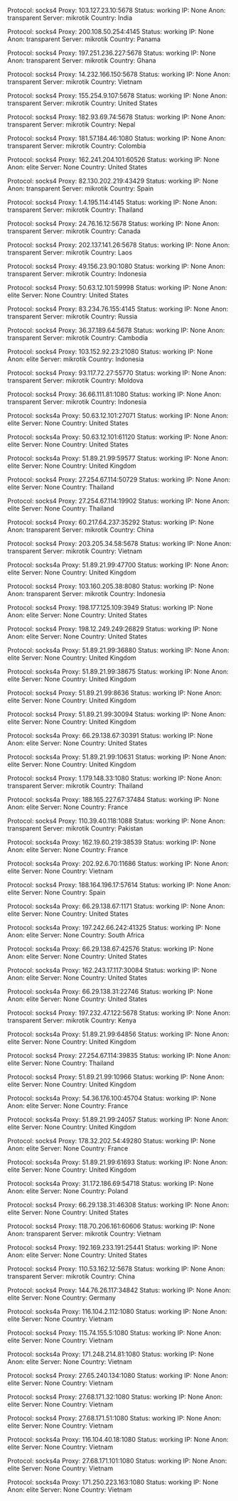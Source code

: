 Protocol: socks4
Proxy: 103.127.23.10:5678
Status: working
IP: None
Anon: transparent
Server: mikrotik
Country: India

Protocol: socks4
Proxy: 200.108.50.254:4145
Status: working
IP: None
Anon: transparent
Server: mikrotik
Country: Panama

Protocol: socks4
Proxy: 197.251.236.227:5678
Status: working
IP: None
Anon: transparent
Server: mikrotik
Country: Ghana

Protocol: socks4
Proxy: 14.232.166.150:5678
Status: working
IP: None
Anon: transparent
Server: mikrotik
Country: Vietnam

Protocol: socks4
Proxy: 155.254.9.107:5678
Status: working
IP: None
Anon: transparent
Server: mikrotik
Country: United States

Protocol: socks4
Proxy: 182.93.69.74:5678
Status: working
IP: None
Anon: transparent
Server: mikrotik
Country: Nepal

Protocol: socks4
Proxy: 181.57.184.46:1080
Status: working
IP: None
Anon: transparent
Server: mikrotik
Country: Colombia

Protocol: socks4
Proxy: 162.241.204.101:60526
Status: working
IP: None
Anon: elite
Server: None
Country: United States

Protocol: socks4
Proxy: 82.130.202.219:43429
Status: working
IP: None
Anon: transparent
Server: mikrotik
Country: Spain

Protocol: socks4
Proxy: 1.4.195.114:4145
Status: working
IP: None
Anon: transparent
Server: mikrotik
Country: Thailand

Protocol: socks4
Proxy: 24.76.16.12:5678
Status: working
IP: None
Anon: transparent
Server: mikrotik
Country: Canada

Protocol: socks4
Proxy: 202.137.141.26:5678
Status: working
IP: None
Anon: transparent
Server: mikrotik
Country: Laos

Protocol: socks4
Proxy: 49.156.23.90:1080
Status: working
IP: None
Anon: transparent
Server: mikrotik
Country: Indonesia

Protocol: socks4
Proxy: 50.63.12.101:59998
Status: working
IP: None
Anon: elite
Server: None
Country: United States

Protocol: socks4
Proxy: 83.234.76.155:4145
Status: working
IP: None
Anon: transparent
Server: mikrotik
Country: Russia

Protocol: socks4
Proxy: 36.37.189.64:5678
Status: working
IP: None
Anon: transparent
Server: mikrotik
Country: Cambodia

Protocol: socks4
Proxy: 103.152.92.23:21080
Status: working
IP: None
Anon: elite
Server: mikrotik
Country: Indonesia

Protocol: socks4
Proxy: 93.117.72.27:55770
Status: working
IP: None
Anon: transparent
Server: mikrotik
Country: Moldova

Protocol: socks4
Proxy: 36.66.111.81:1080
Status: working
IP: None
Anon: transparent
Server: mikrotik
Country: Indonesia

Protocol: socks4a
Proxy: 50.63.12.101:27071
Status: working
IP: None
Anon: elite
Server: None
Country: United States

Protocol: socks4a
Proxy: 50.63.12.101:61120
Status: working
IP: None
Anon: elite
Server: None
Country: United States

Protocol: socks4a
Proxy: 51.89.21.99:59577
Status: working
IP: None
Anon: elite
Server: None
Country: United Kingdom

Protocol: socks4
Proxy: 27.254.67.114:50729
Status: working
IP: None
Anon: elite
Server: None
Country: Thailand

Protocol: socks4
Proxy: 27.254.67.114:19902
Status: working
IP: None
Anon: elite
Server: None
Country: Thailand

Protocol: socks4
Proxy: 60.217.64.237:35292
Status: working
IP: None
Anon: transparent
Server: mikrotik
Country: China

Protocol: socks4
Proxy: 203.205.34.58:5678
Status: working
IP: None
Anon: transparent
Server: mikrotik
Country: Vietnam

Protocol: socks4a
Proxy: 51.89.21.99:47700
Status: working
IP: None
Anon: elite
Server: None
Country: United Kingdom

Protocol: socks4
Proxy: 103.160.205.38:8080
Status: working
IP: None
Anon: transparent
Server: mikrotik
Country: Indonesia

Protocol: socks4
Proxy: 198.177.125.109:3949
Status: working
IP: None
Anon: elite
Server: None
Country: United States

Protocol: socks4
Proxy: 198.12.249.249:26829
Status: working
IP: None
Anon: elite
Server: None
Country: United States

Protocol: socks4a
Proxy: 51.89.21.99:36880
Status: working
IP: None
Anon: elite
Server: None
Country: United Kingdom

Protocol: socks4a
Proxy: 51.89.21.99:38675
Status: working
IP: None
Anon: elite
Server: None
Country: United Kingdom

Protocol: socks4
Proxy: 51.89.21.99:8636
Status: working
IP: None
Anon: elite
Server: None
Country: United Kingdom

Protocol: socks4
Proxy: 51.89.21.99:30094
Status: working
IP: None
Anon: elite
Server: None
Country: United Kingdom

Protocol: socks4a
Proxy: 66.29.138.67:30391
Status: working
IP: None
Anon: elite
Server: None
Country: United States

Protocol: socks4a
Proxy: 51.89.21.99:10631
Status: working
IP: None
Anon: elite
Server: None
Country: United Kingdom

Protocol: socks4
Proxy: 1.179.148.33:1080
Status: working
IP: None
Anon: transparent
Server: mikrotik
Country: Thailand

Protocol: socks4a
Proxy: 188.165.227.67:37484
Status: working
IP: None
Anon: elite
Server: None
Country: France

Protocol: socks4
Proxy: 110.39.40.118:1088
Status: working
IP: None
Anon: transparent
Server: mikrotik
Country: Pakistan

Protocol: socks4a
Proxy: 162.19.60.219:38539
Status: working
IP: None
Anon: elite
Server: None
Country: France

Protocol: socks4a
Proxy: 202.92.6.70:11686
Status: working
IP: None
Anon: elite
Server: None
Country: Vietnam

Protocol: socks4
Proxy: 188.164.196.17:57614
Status: working
IP: None
Anon: elite
Server: None
Country: Spain

Protocol: socks4a
Proxy: 66.29.138.67:1171
Status: working
IP: None
Anon: elite
Server: None
Country: United States

Protocol: socks4a
Proxy: 197.242.66.242:41325
Status: working
IP: None
Anon: elite
Server: None
Country: South Africa

Protocol: socks4a
Proxy: 66.29.138.67:42576
Status: working
IP: None
Anon: elite
Server: None
Country: United States

Protocol: socks4a
Proxy: 162.243.17.117:30084
Status: working
IP: None
Anon: elite
Server: None
Country: United States

Protocol: socks4a
Proxy: 66.29.138.31:22746
Status: working
IP: None
Anon: elite
Server: None
Country: United States

Protocol: socks4
Proxy: 197.232.47.122:5678
Status: working
IP: None
Anon: transparent
Server: mikrotik
Country: Kenya

Protocol: socks4a
Proxy: 51.89.21.99:64856
Status: working
IP: None
Anon: elite
Server: None
Country: United Kingdom

Protocol: socks4
Proxy: 27.254.67.114:39835
Status: working
IP: None
Anon: elite
Server: None
Country: Thailand

Protocol: socks4
Proxy: 51.89.21.99:10966
Status: working
IP: None
Anon: elite
Server: None
Country: United Kingdom

Protocol: socks4a
Proxy: 54.36.176.100:45704
Status: working
IP: None
Anon: elite
Server: None
Country: France

Protocol: socks4a
Proxy: 51.89.21.99:24057
Status: working
IP: None
Anon: elite
Server: None
Country: United Kingdom

Protocol: socks4
Proxy: 178.32.202.54:49280
Status: working
IP: None
Anon: elite
Server: None
Country: France

Protocol: socks4a
Proxy: 51.89.21.99:61693
Status: working
IP: None
Anon: elite
Server: None
Country: United Kingdom

Protocol: socks4a
Proxy: 31.172.186.69:54718
Status: working
IP: None
Anon: elite
Server: None
Country: Poland

Protocol: socks4
Proxy: 66.29.138.31:46308
Status: working
IP: None
Anon: elite
Server: None
Country: United States

Protocol: socks4
Proxy: 118.70.206.161:60606
Status: working
IP: None
Anon: transparent
Server: mikrotik
Country: Vietnam

Protocol: socks4
Proxy: 192.169.233.191:25441
Status: working
IP: None
Anon: elite
Server: None
Country: United States

Protocol: socks4
Proxy: 110.53.162.12:5678
Status: working
IP: None
Anon: transparent
Server: mikrotik
Country: China

Protocol: socks4
Proxy: 144.76.26.117:34842
Status: working
IP: None
Anon: elite
Server: None
Country: Germany

Protocol: socks4a
Proxy: 116.104.2.112:1080
Status: working
IP: None
Anon: elite
Server: None
Country: Vietnam

Protocol: socks4
Proxy: 115.74.155.5:1080
Status: working
IP: None
Anon: elite
Server: None
Country: Vietnam

Protocol: socks4a
Proxy: 171.248.214.81:1080
Status: working
IP: None
Anon: elite
Server: None
Country: Vietnam

Protocol: socks4
Proxy: 27.65.240.134:1080
Status: working
IP: None
Anon: elite
Server: None
Country: Vietnam

Protocol: socks4
Proxy: 27.68.171.32:1080
Status: working
IP: None
Anon: elite
Server: None
Country: Vietnam

Protocol: socks4
Proxy: 27.68.171.51:1080
Status: working
IP: None
Anon: elite
Server: None
Country: Vietnam

Protocol: socks4a
Proxy: 116.104.40.18:1080
Status: working
IP: None
Anon: elite
Server: None
Country: Vietnam

Protocol: socks4a
Proxy: 27.68.171.101:1080
Status: working
IP: None
Anon: elite
Server: None
Country: Vietnam

Protocol: socks4a
Proxy: 171.250.223.163:1080
Status: working
IP: None
Anon: elite
Server: None
Country: Vietnam


